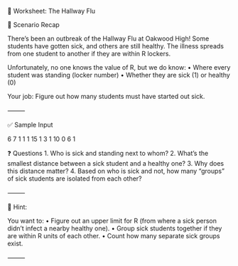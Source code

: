 📄 Worksheet: The Hallway Flu

🧪 Scenario Recap

There’s been an outbreak of the Hallway Flu at Oakwood High! Some students have gotten sick, and others are still healthy. The illness spreads from one student to another if they are within R lockers.

Unfortunately, no one knows the value of R, but we do know:
	•	Where every student was standing (locker number)
	•	Whether they are sick (1) or healthy (0)

Your job: Figure out how many students must have started out sick.

⸻

✅ Sample Input

6
7 1
1 1
15 1
3 1
10 0
6 1

❓ Questions
	1.	Who is sick and standing next to whom?
	2.	What’s the smallest distance between a sick student and a healthy one?
	3.	Why does this distance matter?
	4.	Based on who is sick and not, how many “groups” of sick students are isolated from each other?

⸻

🧠 Hint:

You want to:
	•	Figure out an upper limit for R (from where a sick person didn’t infect a nearby healthy one).
	•	Group sick students together if they are within R units of each other.
	•	Count how many separate sick groups exist.

⸻
